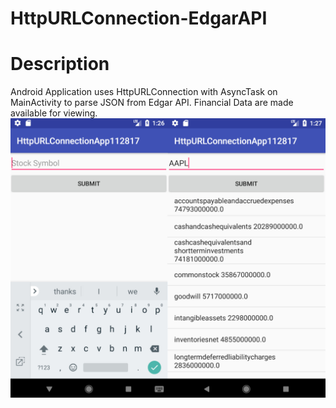 # HttpURLConnection-EdgarAPI

<h1>Description</h1>
Android Application uses HttpURLConnection with AsyncTask on MainActivity to parse JSON from Edgar API.
Financial Data are made available for viewing.

<img src="HttpURLConnection_screenshot.jpg">
